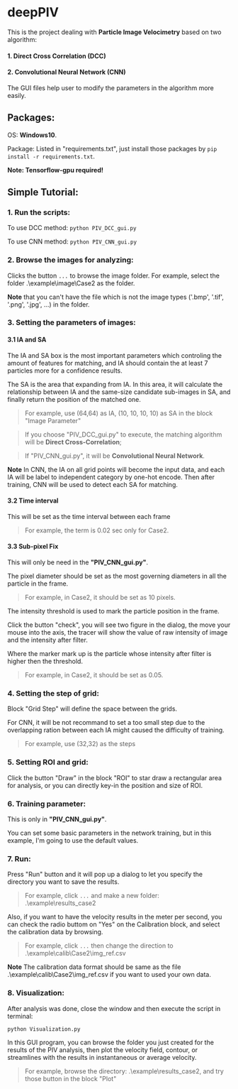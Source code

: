# deepPIV

This is the project dealing with **Particle Image Velocimetry** based on two algorithm:
#### 1. Direct Cross Correlation (DCC)
#### 2. Convolutional Neural Network (CNN)

The GUI files help user to modify the parameters in the algorithm more easily.

## Packages:
OS: **Windows10**.

Package: Listed in "requirements.txt", just install those packages by <code>pip install -r requirements.txt</code>.

**Note: Tensorflow-gpu required!**


## Simple Tutorial:
### 1. Run the scripts:
To use DCC method:
<code>python PIV_DCC_gui.py</code>

To use CNN method:
<code>python PIV_CNN_gui.py</code>


### 2. Browse the images for analyzing:
Clicks the button <code>...</code> to browse the image folder.
For example, select the folder .\example\image\Case2 as the folder.

**Note** that you can't have the file which is not the image types ('.bmp', '.tif', '.png', '.jpg', ...) in the folder.


### 3. Setting the parameters of images:
#### 3.1 IA and SA
The IA and SA box is the most important parameters which controling the amount of features for matching, and IA should contain the at least 7 particles more for a confidence results.

The SA is the area that expanding from IA. In this area, it will calculate the relationship between IA and the same-size candidate sub-images in SA, and finally return the position of the matched one.

>For example, use (64,64) as IA, (10, 10, 10, 10) as SA in the block "Image Parameter"

>If you choose "PIV_DCC_gui.py" to execute, the matching algorithm will be **Direct Cross-Correlation**;

>If "PIV_CNN_gui.py", it will be **Convolutional Neural Network**.

**Note** In CNN, the IA on all grid points will become the input data, and each IA will be label to independent category by one-hot encode. Then after training, CNN will be used to detect each SA for matching.


#### 3.2 Time interval
This will be set as the time interval between each frame
>For example, the term is 0.02 sec only for Case2.


#### 3.3 Sub-pixel Fix
This will only be need in the **"PIV_CNN_gui.py"**.

The pixel diameter should be set as the most governing diameters in all the particle in the frame.
>For example, in Case2, it should be set as 10 pixels.

The intensity threshold is used to mark the particle position in the frame.

Click the button "check", you will see two figure in the dialog, the move your mouse into the axis, the tracer will show the value of raw intensity of image and the intensity after filter.

Where the marker mark up is the particle whose intensity after filter is higher then the threshold.
>For example, in Case2, it should be set as 0.05.


### 4. Setting the step of grid:
Block "Grid Step" will define the space between the grids.

For CNN, it will be not recommand to set a too small step due to the overlapping ration between each IA might caused the difficulty of training.

>For example, use (32,32) as the steps 


### 5. Setting ROI and grid:
Click the button "Draw" in the block "ROI" to star draw a rectangular area for analysis, or you can directly key-in the position and size of ROI.


### 6. Training parameter:
This is only in **"PIV_CNN_gui.py"**.

You can set some basic parameters in the network training, but in this example, I'm going to use the default values.


### 7. Run:
Press "Run" button and it will pop up a dialog to let you specify the directory you want to save the results.
>For example, click <code>...</code> and make a new folder: .\example\results_case2

Also, if you want to have the velocity results in the meter per second, you can check the radio buttom on "Yes" on the Calibration block, and select the calibration data by browsing.
>For example, click <code>...</code> then change the direction to .\example\calib\Case2\img_ref.csv

**Note** The calibration data format should be same as the file .\example\calib\Case2\img_ref.csv if you want to used your own data.


### 8. Visualization:
After analysis was done, close the window and then execute the script in terminal:

<code>python Visualization.py</code>

In this GUI program, you can browse the folder you just created for the results of the PIV analysis, then plot the velocity field, contour, or streamlines with the results in instantaneous or average velocity.

>For example, browse the directory: .\example\results_case2, and try those button in the block "Plot"

